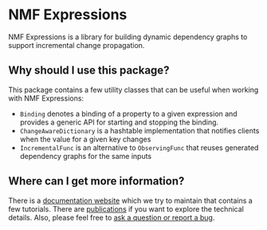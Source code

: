 # NMF Expressions

NMF Expressions is a library for building dynamic dependency graphs to support incremental change propagation.

## Why should I use this package?

This package contains a few utility classes that can be useful when working with NMF Expressions:

- `Binding` denotes a binding of a property to a given expression and provides a generic API for starting and stopping the binding.
- `ChangeAwareDictionary` is a hashtable implementation that notifies clients when the value for a given key changes
- `IncrementalFunc` is an alternative to `ObservingFunc` that reuses generated dependency graphs for the same inputs

## Where can I get more information?

There is a [documentation website](https://nmfcode.github.io/) which we try to maintain that contains a few tutorials. 
There are [publications](https://nmfcode.github.io/publications/index.html) if you want to explore the technical details.
Also, please feel free to [ask a question or report a bug](https://github.com/NMFCode/NMF/issues).